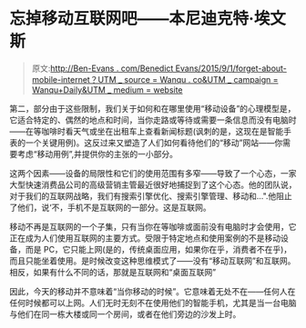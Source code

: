 # 忘掉移动互联网吧——本尼迪克特·埃文斯

> 原文:[http://Ben-Evans . com/Benedict Evans/2015/9/1/forget-about-mobile-internet？UTM _ source = Wanqu . co&UTM _ campaign = Wanqu+Daily&UTM _ medium = website](http://ben-evans.com/benedictevans/2015/9/1/forget-about-mobile-internet?utm_source=wanqu.co&utm_campaign=Wanqu+Daily&utm_medium=website)

第二，部分由于这些限制，我们关于如何和在哪里使用“移动设备”的心理模型是，它适合特定的、偶然的地点和时间，当你走路或等待或需要一条信息而没有电脑时——在等咖啡时看天气或坐在出租车上查看新闻标题(讽刺的是，这现在是智能手表的一个关键用例)。这反过来又塑造了人们如何看待他们的“移动”网站——你需要考虑“移动用例”,并提供你的主张的一小部分。

这两个因素——设备的局限性和它们的使用范围有多窄——导致了一个心态，一家大型快速消费品公司的高级营销主管最近很好地捕捉到了这个心态。他的团队说，对于我们的互联网战略，我们有搜索引擎优化、搜索引擎管理、移动和...".他阻止了他们，说‘不，手机不是互联网的一部分。这是互联网。

移动不再是互联网的一个子集，只有当你在等咖啡或面前没有电脑时才会使用，它正在成为人们使用互联网的主要方式。受限于特定地点和使用案例的不是移动设备，而是 PC，它只能上网(是的，传统桌面应用，如果你在乎，消费者不在乎)，而且只能坐着使用。是时候改变这种思维模式了——没有“移动互联网”和互联网。相反，如果有什么不同的话，那就是互联网和“桌面互联网”

因此，今天的移动并不意味着“当你移动的时候”。它意味着无处不在——任何人在任何时候都可以上网。人们无时无刻不在使用他们的智能手机，尤其是当一台电脑与他们在同一栋大楼或同一个房间，或者在他们旁边的沙发上时。